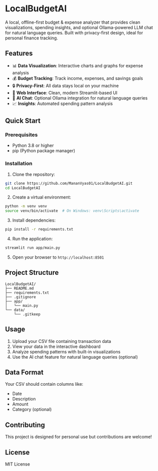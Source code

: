 # LocalBudgetAI

A local, offline-first budget & expense analyzer that provides clean visualizations, spending insights, and optional Ollama-powered LLM chat for natural language queries. Built with privacy-first design, ideal for personal finance tracking.

## Features

- 📊 **Data Visualization**: Interactive charts and graphs for expense analysis
- 💰 **Budget Tracking**: Track income, expenses, and savings goals
- 🔒 **Privacy-First**: All data stays local on your machine
- 📱 **Web Interface**: Clean, modern Streamlit-based UI
- 🤖 **AI Chat**: Optional Ollama integration for natural language queries
- 📈 **Insights**: Automated spending pattern analysis

## Quick Start

### Prerequisites

- Python 3.8 or higher
- pip (Python package manager)

### Installation

1. Clone the repository:
```bash
git clone https://github.com/MananVyas01/LocalBudgetAI.git
cd LocalBudgetAI
```

2. Create a virtual environment:
```bash
python -m venv venv
source venv/bin/activate  # On Windows: venv\Scripts\activate
```

3. Install dependencies:
```bash
pip install -r requirements.txt
```

4. Run the application:
```bash
streamlit run app/main.py
```

5. Open your browser to `http://localhost:8501`

## Project Structure

```
LocalBudgetAI/
├── README.md
├── requirements.txt
├── .gitignore
├── app/
│   └── main.py
└── data/
    └── .gitkeep
```

## Usage

1. Upload your CSV file containing transaction data
2. View your data in the interactive dashboard
3. Analyze spending patterns with built-in visualizations
4. Use the AI chat feature for natural language queries (optional)

## Data Format

Your CSV should contain columns like:
- Date
- Description
- Amount
- Category (optional)

## Contributing

This project is designed for personal use but contributions are welcome!

## License

MIT License
